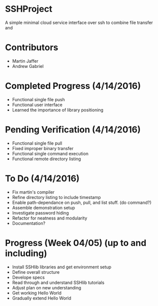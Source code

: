 # SSHProject
A simple minimal cloud service interface over ssh to combine file transfer and 


# Contributors
- Martin Jaffer
- Andrew Gabriel


# Completed Progress (4/14/2016)
- Functional single file push
- Functional user interface
- Learned the importance of library positioning

# Pending Verification (4/14/2016)
- Functional single file pull
- Fixed improper binary transfer
- Functional single command execution
- Functional remote directory listing

# To Do (4/14/2016)
- Fix martin's compiler
- Refine directory listing to include timestamp
- Enable path-dependance on push, pull, and list stuff. (do command?)
- Assemble demonstration setup
- Investigate password hiding
- Refactor for neatness and modularity
- Documentation?

# Progress (Week 04/05) (up to and including)
- Install SSHlib libraries and get environment setup
- Define overall structure
- Develope specs
- Read through and understand SSHlib tutorials
- Adjust plan on new understanding
- Get working Hello World
- Gradually extend Hello World
